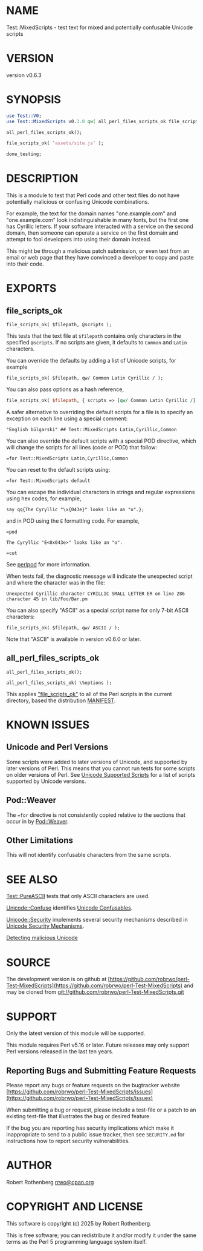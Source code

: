 # NAME

Test::MixedScripts - test text for mixed and potentially confusable Unicode scripts

# VERSION

version v0.6.3

# SYNOPSIS

```perl
use Test::V0;
use Test::MixedScripts v0.3.0 qw( all_perl_files_scripts_ok file_scripts_ok );

all_perl_files_scripts_ok();

file_scripts_ok( 'assets/site.js' );

done_testing;
```

# DESCRIPTION

This is a module to test that Perl code and other text files do not have potentially malicious or confusing Unicode
combinations.

For example, the text for the domain names "оnе.example.com" and "one.example.com" look indistinguishable in many fonts,
but the first one has Cyrillic letters.  If your software interacted with a service on the second domain, then someone
can operate a service on the first domain and attempt to fool developers into using their domain instead.

This might be through a malicious patch submission, or even text from an email or web page that they have convinced a
developer to copy and paste into their code.

# EXPORTS

## file\_scripts\_ok

```
file_scripts_ok( $filepath, @scripts );
```

This tests that the text file at `$filepath` contains only characters in the specified `@scripts`.
If no scripts are given, it defaults to `Common` and `Latin` characters.

You can override the defaults by adding a list of Unicode scripts, for example

```
file_scripts_ok( $filepath, qw/ Common Latin Cyrillic / );
```

You can also pass options as a hash reference,

```perl
file_scripts_ok( $filepath, { scripts => [qw/ Common Latin Cyrillic /] } );
```

A safer alternative to overriding the default scripts for a file is to specify an exception on each line using a special
comment:

```
"English bŭlgarski" ## Test::MixedScripts Latin,Cyrillic,Common
```

You can also override the default scripts with a special POD directive, which will change the scripts for all lines
(code or POD) that follow:

```
=for Test::MixedScripts Latin,Cyrillic,Common
```

You can reset to the default scripts using:

```
=for Test::MixedScripts default
```

You can escape the individual characters in strings and regular expressions using hex codes, for example,

```
say qq{The Cyryllic "\x{043e}" looks like an "o".};
```

and in POD using the `E` formatting code. For example,

```
=pod

The Cyryllic "E<0x043e>" looks like an "o".

=cut
```

See [perlpod](https://metacpan.org/pod/perlpod) for more information.

When tests fail, the diagnostic message will indicate the unexpected script and where the character was in the file:

```
Unexpected Cyrillic character CYRILLIC SMALL LETTER ER on line 286 character 45 in lib/Foo/Bar.pm
```

You can also specify "ASCII" as a special script name for only 7-bit ASCII characters:

```
file_scripts_ok( $filepath, qw/ ASCII / );
```

Note that "ASCII" is available in version v0.6.0 or later.

## all\_perl\_files\_scripts\_ok

```
all_perl_files_scripts_ok();

all_perl_files_scripts_ok( \%options );
```

This applies ["file\_scripts\_ok"](#file_scripts_ok) to all of the Perl scripts in the current directory, based the distribution
[MANIFEST](https://metacpan.org/pod/ExtUtils%3A%3AManifest).

# KNOWN ISSUES

## Unicode and Perl Versions

Some scripts were added to later versions of Unicode, and supported by later versions of Perl.  This means that you
cannot run tests for some scripts on older versions of Perl.
See [Unicode Supported Scripts](https://www.unicode.org/standard/supported.html) for a list of scripts supported
by Unicode versions.

## Pod::Weaver

The `=for` directive is not consistently copied relative to the sections that occur in by [Pod::Weaver](https://metacpan.org/pod/Pod%3A%3AWeaver).

## Other Limitations

This will not identify confusable characters from the same scripts.

# SEE ALSO

[Test::PureASCII](https://metacpan.org/pod/Test%3A%3APureASCII) tests that only ASCII characters are used.

[Unicode::Confuse](https://metacpan.org/pod/Unicode%3A%3AConfuse) identifies [Unicode Confusables](https://util.unicode.org/UnicodeJsps/confusables.jsp).

[Unicode::Security](https://metacpan.org/pod/Unicode%3A%3ASecurity) implements several security mechanisms described in
[Unicode Security Mechanisms](https://www.unicode.org/reports/tr39/).

[Detecting malicious Unicode](https://daniel.haxx.se/blog/2025/05/16/detecting-malicious-unicode/)

# SOURCE

The development version is on github at [https://github.com/robrwo/perl-Test-MixedScripts](https://github.com/robrwo/perl-Test-MixedScripts)
and may be cloned from [git://github.com/robrwo/perl-Test-MixedScripts.git](git://github.com/robrwo/perl-Test-MixedScripts.git)

# SUPPORT

Only the latest version of this module will be supported.

This module requires Perl v5.16 or later.  Future releases may only support Perl versions released in the last ten
years.

## Reporting Bugs and Submitting Feature Requests

Please report any bugs or feature requests on the bugtracker website
[https://github.com/robrwo/perl-Test-MixedScripts/issues](https://github.com/robrwo/perl-Test-MixedScripts/issues)

When submitting a bug or request, please include a test-file or a
patch to an existing test-file that illustrates the bug or desired
feature.

If the bug you are reporting has security implications which make it inappropriate to send to a public issue tracker,
then see `SECURITY.md` for instructions how to report security vulnerabilities.

# AUTHOR

Robert Rothenberg <rrwo@cpan.org>

# COPYRIGHT AND LICENSE

This software is copyright (c) 2025 by Robert Rothenberg.

This is free software; you can redistribute it and/or modify it under
the same terms as the Perl 5 programming language system itself.
